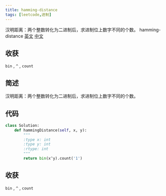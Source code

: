 ```yaml
---
title: hamming-distance
tags: [leetcode,进制]
---
```

汉明距离：两个整数转化为二进制后，求进制位上数字不同的个数。
hamming-distance [英文](https://leetcode.com/problems/hamming-distance/) [中文](https://leetcode-cn.com/problems/hamming-distance/)
## 收获
`bin` , `^` , `count`
<!-- more -->
## 简述
汉明距离：两个整数转化为二进制后，求进制位上数字不同的个数。
## 代码
```py
class Solution:
    def hammingDistance(self, x, y):
        """
        :type x: int
        :type y: int
        :rtype: int
        """
        return bin(x^y).count('1')

```
## 收获
`bin` , `^` , `count`